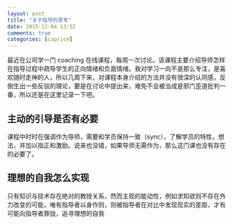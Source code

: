 ```yaml
---
layout: post
title: "关于指导的思考"
date: 2015-12-04 13:52
comments: true
categories: [caprice]
---
```


最近在公司学一门 coaching 在线课程，每周一次讨论。该课程主要介绍导师怎样在指导过程中疏导学生的正向情绪和负面情绪。我对学习一向不是那么专注，是喜欢随时走神的人，所以几周下来，对课程本身介绍的方法并没有很深的认同感，反倒生出一些反驳的理论，要是在讨论中提出来，难免不会被当成是邪门歪道批判一番，所以还是在这里记录一下吧。

## 主动的引导是否有必要

课程中时时在强调作为导师，需要和学员保持一致（sync），了解学员的特性，想法，并加以指正和激励。说来也没错，如果导师无需作为，那么这门课也没有存在的必要了。

## 理想的自我怎么实现

只有知识与技术存在绝对的教授关系，然而主观的能动性，例如求知欲则不存在外力改变的可能，唯有指导者以身作则，则被指导者在对比中发现现实的差距，才有可能向指导者靠拢，追寻理想的自我